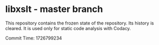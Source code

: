 # libxslt - master branch

This repository contains the frozen state of the repository.
Its history is cleared. It is used only for static code
analysis with Codacy.

Commit Time: 1726799234